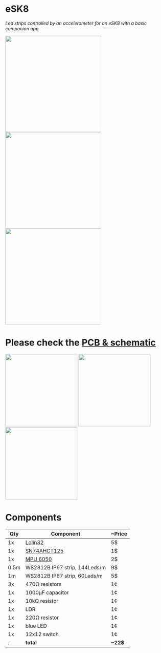 # eSK8
*Led strips controlled by an accelerometer for an eSK8 with a basic companion app*

<img src="https://media.giphy.com/media/IhCHKo42Hx7WFkRmzQ/giphy.gif" height="300"> <img src="https://media.giphy.com/media/fY5xLxGayUptPZuTfG/giphy.gif" height="300"> <img src="https://media.giphy.com/media/RfYtkG17dUJyVmbPet/giphy.gif" height="300"> 

# Please check the [PCB & schematic](https://easyeda.com/seb.morin/esk8) 

<img src="https://i.imgur.com/27TWWlc.png" height="225"> <img src="https://i.imgur.com/bn5Pk2N.jpg" height="225"> <img src="https://i.imgur.com/fsrZ5Zs.jpg" height="225">

# Components 

Qty | Component | ~Price
--- | ----| ----
1x|[Lolin32](https://wiki.wemos.cc/products:lolin32:lolin32)| 5$
1x|[SN74AHCT125](https://www.ti.com/product/SN74AHCT125) | 1$
1x|[MPU 6050](https://invensense.tdk.com/products/motion-tracking/6-axis/mpu-6050/) | 2$
0.5m|WS2812B IP67 strip, 144Leds/m | 9$
1m|WS2812B IP67 strip, 60Leds/m | 5$
3x|470Ω resistors | 1¢
1x|1000μF capacitor | 1¢
1x|10kΩ resistor | 1¢
1x|LDR | 1¢
1x|220Ω resistor | 1¢
1x|blue LED | 1¢
1x|12x12 switch | 1¢
  . |**total** | **~22$**
